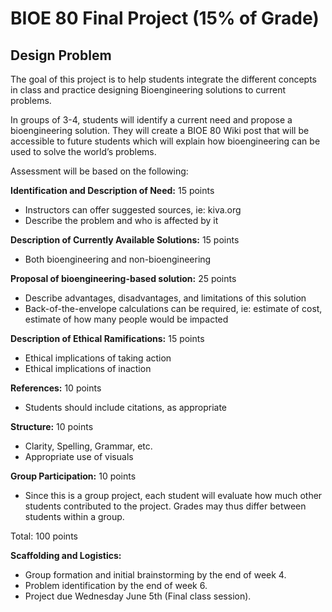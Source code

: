 # BIOE 80 Final Project (15% of Grade)
## Design Problem

The goal of this project is to help students integrate the different concepts in class and practice designing Bioengineering solutions to current problems. 

In groups of 3-4, students will identify a current need and propose a bioengineering solution. They will create a BIOE 80 Wiki post that will be accessible to future students which will explain how bioengineering can be used to solve the world’s problems.

Assessment will be based on the following:

**Identification and Description of Need:** 15 points
* Instructors can offer suggested sources, ie: kiva.org
* Describe the problem and who is affected by it

**Description of Currently Available Solutions:** 15 points
* Both bioengineering and non-bioengineering

**Proposal of bioengineering-based solution:** 25 points
* Describe advantages, disadvantages, and limitations of this solution
* Back-of-the-envelope calculations can be required, ie: estimate of cost, estimate of how many people would be impacted

**Description of Ethical Ramifications:** 15 points
* Ethical implications of taking action
* Ethical implications of inaction

**References:** 10 points
* Students should include citations, as appropriate

**Structure:** 10 points
* Clarity, Spelling, Grammar, etc.
* Appropriate use of visuals

**Group Participation:** 10 points
* Since this is a group project, each student will evaluate how much other students contributed to the project. Grades may thus differ between students within a group.

Total: 100 points

**Scaffolding and Logistics:**
* Group formation and initial brainstorming by the end of week 4.
* Problem identification by the end of week 6.
* Project due Wednesday June 5th (Final class session). 
